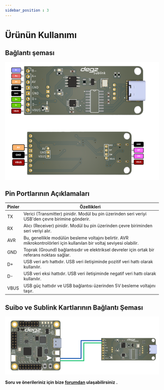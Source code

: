 ```yaml
---
sidebar_position : 3
---
```


# Ürünün Kullanımı

## Bağlantı şeması

![Mizucom iletişim Modülü](./image/sublink.png)

## Pin Portlarının  Açıklamaları

|Pinler                                         |Özellikleri       |
|------------------------------------------------|-------------------|
| TX                               | Verici (Transmitter) pinidir. Modül bu pin üzerinden seri veriyi USB'den çevre birimine gönderir.|
|RX  | Alıcı (Receiver) pinidir. Modül bu pin üzerinden çevre biriminden seri veriyi alır.|
|AVR| Bu, genellikle modülün besleme voltajını belirtir. AVR mikrokontrolörleri için kullanılan bir voltaj seviyesi olabilir.|
|GND                               | Toprak (Ground) bağlantısıdır ve elektriksel devreler için ortak bir referans noktası sağlar.|
| D+                              | USB veri artı hattıdır. USB veri iletişiminde pozitif veri hattı olarak kullanılır.|
|D-|USB veri eksi hattıdır. USB veri iletişiminde negatif veri hattı olarak kullanılır.|
|VBUS|USB güç hattıdır ve USB bağlantısı üzerinden 5V besleme voltajını taşır.|




## Suibo ve Sublink Kartlarının Bağlantı Şeması 

![Sublink iletişim Modülü ve Suibo bağlantı şeması ](./image/suibo-sublink.png)



**Soru ve önerileriniz için bize [forumdan](https://forum.degzrobotics.com/)    ulaşabilirsiniz .**